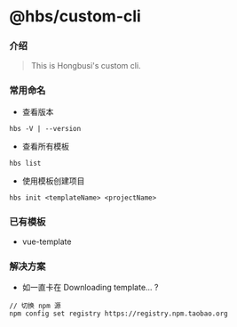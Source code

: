 # @hbs/custom-cli

### 介绍
> This is Hongbusi's custom cli.

### 常用命名

- 查看版本
```
hbs -V | --version
```

- 查看所有模板
```
hbs list
```

- 使用模板创建项目
```
hbs init <templateName> <projectName>
```

### 已有模板
- vue-template

### 解决方案
- 如一直卡在 Downloading template... ?
```
// 切换 npm 源
npm config set registry https://registry.npm.taobao.org
```